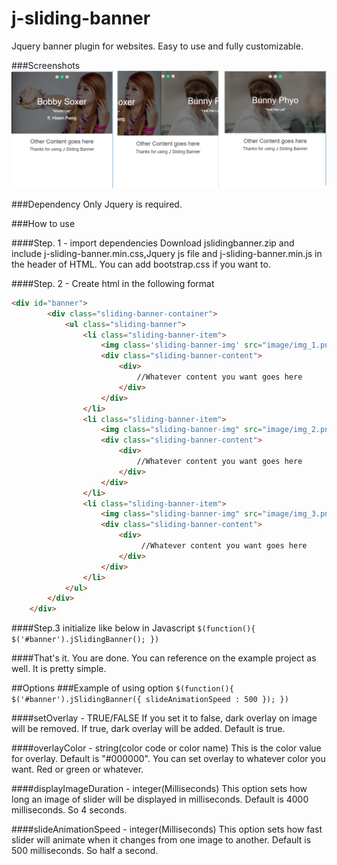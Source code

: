 # j-sliding-banner
Jquery banner plugin for websites. Easy to use and fully customizable.

###Screenshots
![alt tag](https://github.com/waiyanhein/j-sliding-banner/blob/master/banner.png)

###Dependency
Only Jquery is required. 

###How to use

####Step. 1 - import dependencies
Download jslidingbanner.zip and include j-sliding-banner.min.css,Jquery js file and j-sliding-banner.min.js in the header of HTML. You can add bootstrap.css if you want to.

####Step. 2 - Create  html in the following format
```html
<div id="banner">
		<div class="sliding-banner-container">
			<ul class="sliding-banner">
				<li class="sliding-banner-item">
					<img class='sliding-banner-img' src="image/img_1.png">
					<div class="sliding-banner-content">
						<div>
							//Whatever content you want goes here
						</div>
					</div>
				</li>
				<li class="sliding-banner-item">
					<img class="sliding-banner-img" src="image/img_2.png">
					<div class="sliding-banner-content">
						<div>
							//Whatever content you want goes here
						</div>
					</div>
				</li>
				<li class="sliding-banner-item">
					<img class="sliding-banner-img" src="image/img_3.png">
					<div class="sliding-banner-content">
						<div>
							 //Whatever content you want goes here
						</div>
					</div>
				</li>
			</ul>
		</div>
	</div>
```
####Step.3 initialize like below in Javascript
``
$(function(){
	$('#banner').jSlidingBanner();
})
``

####That's it. You are done. You can reference on the example project as well. It is pretty simple.



##Options
###Example of using option
``
$(function(){
	$('#banner').jSlidingBanner({ slideAnimationSpeed : 500 });
})
``

####setOverlay - TRUE/FALSE
If you set it to false, dark overlay on image will be removed. If true, dark overlay will be added. Default is true.

####overlayColor - string(color code or color name)
This is the color value for overlay. Default is "#000000". You can set overlay to whatever color you want. Red or green or whatever.

####displayImageDuration - integer(Milliseconds)
This option sets how long an image of slider will be displayed in milliseconds. Default is 4000 milliseconds. So 4 seconds.

####slideAnimationSpeed - integer(Milliseconds)
This option sets how fast slider will animate when it changes from one image to another. Default is 500 milliseconds. So half a second.


